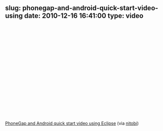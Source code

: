 slug: phonegap-and-android-quick-start-video-using
date: 2010-12-16 16:41:00
type: video
---

<object width="480" height="295"><param name="movie" value="http://www.youtube.com/v/MzcIcyBYJMA?fs=1"></param><param name="allowFullScreen" value="true"></param><param name="allowscriptaccess" value="always"></param><embed src="http://www.youtube.com/v/MzcIcyBYJMA?fs=1" type="application/x-shockwave-flash" width="480" height="295" allowscriptaccess="always" allowfullscreen="true"></embed></object>

[PhoneGap and Android quick start video using Eclipse](http://www.youtube.com/watch?v=MzcIcyBYJMA&feature=player_embedded) (via [nitobi](http://youtube.com/user/nitobi))
